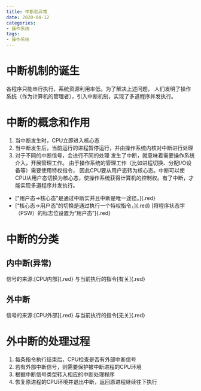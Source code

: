 ```yaml
---
title: 中断和异常
date: 2020-04-12
categories:
- 操作系统
tags:
- 操作系统
---
```

# 中断机制的诞生
各程序只能串行执行，系统资源利用率低。为了解决上述问题，
人们发明了操作系统（作为计算机的管理者），引入中断机制，实现了多道程序并发执行。
# 中断的概念和作用
1. 当中断发生时，CPU立即进入核心态
2. 当中断发生后，当前运行的进程暂停运行，并由操作系统内核对中断进行处理
3. 对于不同的中断信号，会进行不同的处理
发生了中断，就意味着需要操作系统介入，开展管理工作。
由于操作系统的管理工作（比如进程切换、分配I/O设备等）需要使用特权指令，
因此CPU要从用户态转为核心态。中断可以使CPU从用户态切换为核心态，使操作系统获得计算机的控制权。有了中断，才能实现多道程序并发执行。
* ["用户态→核心态”是通过中断实并且中断是唯一途径。]{.red}
* [“核心态→用户态”的切换是通过执行一个特权指令，]{.red}
[将程序状态字（PSW）的标志位设置为“用户态”]{.red}
# 中断的分类
## 内中断(异常)
信号的来源:[CPU内部]{.red}
与当前执行的指令[有关]{.red}
## 外中断
信号的来源:[CPU外部]{.red}
与当前执行的指令[无关]{.red}
# 外中断的处理过程
1. 每条指令执行结束后，CPU检查是否有外部中断信号
2. 若有外部中断信号，则需要保护被中断进程的CPU环境
3. 根据中断信号类型转入相应的中断处理程序
4. 恢复原进程的CPU环境并退出中断，返回原进程继续往下执行